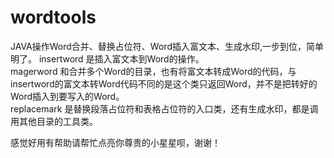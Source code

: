 # wordtools
JAVA操作Word合并、替换占位符、Word插入富文本、生成水印,一步到位，简单明了。
insertword 是插入富文本到Word的操作。</br>
magerword 和合并多个Word的目录，也有将富文本转成Word的代码，与insertword的富文本转Word代码不同的是这个类只返回Word，并不是把转好的Word插入到要写入的Word。</br>
replacemark 是替换段落占位符和表格占位符的入口类，还有生成水印，都是调用其他目录的工具类。</br>

感觉好用有帮助请帮忙点亮你尊贵的小星星呗，谢谢！
